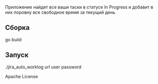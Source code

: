 Приложение найдет все ваши таски в статусе In Progress и добавит в них поровну все свободное время за текущий день

## Сборка
go build

## Запуск
./jira_auto_worklog url user password

Apache License

